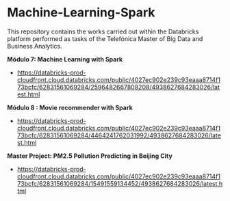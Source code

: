 # Machine-Learning-Spark

This repository contains the works carried out within the Databricks platform performed as tasks of the Telefónica Master of Big Data and Business Analytics.

**Módulo 7: Machine Learning with Spark**
- https://databricks-prod-cloudfront.cloud.databricks.com/public/4027ec902e239c93eaaa8714f173bcfc/62831561069284/2596482667808208/4938627684283026/latest.html

**Módulo 8 : Movie recommender with Spark**
- https://databricks-prod-cloudfront.cloud.databricks.com/public/4027ec902e239c93eaaa8714f173bcfc/62831561069284/4464241762031992/4938627684283026/latest.html

**Master Project: PM2.5 Pollution Predicting in Beijing City**
- https://databricks-prod-cloudfront.cloud.databricks.com/public/4027ec902e239c93eaaa8714f173bcfc/62831561069284/15491559134452/4938627684283026/latest.html
